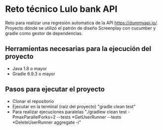 # Reto técnico Lulo bank API
Reto para realizar una regresión automatica de la API https://dummyapi.io/.
Proyecto dónde se utilizó el patrón de diseño Screenplay con cucumber y gradle como gestor de dependencias.

## Herramientas necesarias para la ejecución del proyecto

* Java 1.8 o mayor
* Gradle 6.9.3 o mayor

## Pasos para ejecutar el proyecto

* Clonar el repositorio
* Ejecutar en la terminal (raíz del proyecto) "gradle clean test"
* Para realizar ejecuciones paralelas "./gradlew clean test -PmaxParallelForks=2 --tests *GetUserRunner --tests *DeleteUserRunner  aggregate -i"